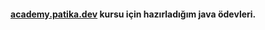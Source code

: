 #### [academy.patika.dev](https://academy.patika.dev/tr/dashboard) kursu için hazırladığım java ödevleri.
